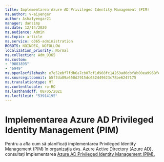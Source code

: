 ```yaml
---
title: Implementarea Azure AD Privileged Identity Management (PIM)
ms.author: v-aiyengar
author: AshaIyengar21
manager: dansimp
ms.date: 12/14/2020
ms.audience: Admin
ms.topic: article
ms.service: o365-administration
ROBOTS: NOINDEX, NOFOLLOW
localization_priority: Normal
ms.collection: Adm_O365
ms.custom:
- "9003895"
- "6949"
ms.openlocfilehash: e7e52ebf7fdb6a7cb07cf1d960fc14263ad0dbfab00ea9968feabbfa4b05c975
ms.sourcegitcommit: b5f7da89a650d2915dc652449623c78be6247175
ms.translationtype: MT
ms.contentlocale: ro-RO
ms.lasthandoff: 08/05/2021
ms.locfileid: "53914195"
---
```

# <a name="deploy-azure-ad-privileged-identity-management-pim"></a>Implementarea Azure AD Privileged Identity Management (PIM)

Pentru a afla cum să planificați implementarea Privileged Identity Management (PIM) în organizația dvs. Azure Active Directory (Azure AD), consultați Implementarea [Azure AD Privileged Identity Management (PIM).](https://go.microsoft.com/fwlink/?linkid=2132095)
